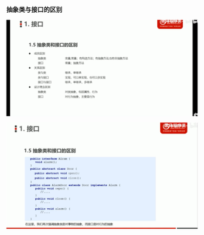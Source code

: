 

### 抽象类与接口的区别

![截屏2021-11-14 下午8.41.55](https://raw.githubusercontent.com/Peiyang-Felix/PicGo/Typora-DataContent/img/%E6%88%AA%E5%B1%8F2021-11-14%20%E4%B8%8B%E5%8D%888.41.55.png)



![截屏2021-11-14 下午8.43.14](https://raw.githubusercontent.com/Peiyang-Felix/PicGo/Typora-DataContent/img/%E6%88%AA%E5%B1%8F2021-11-14%20%E4%B8%8B%E5%8D%888.43.14.png)
